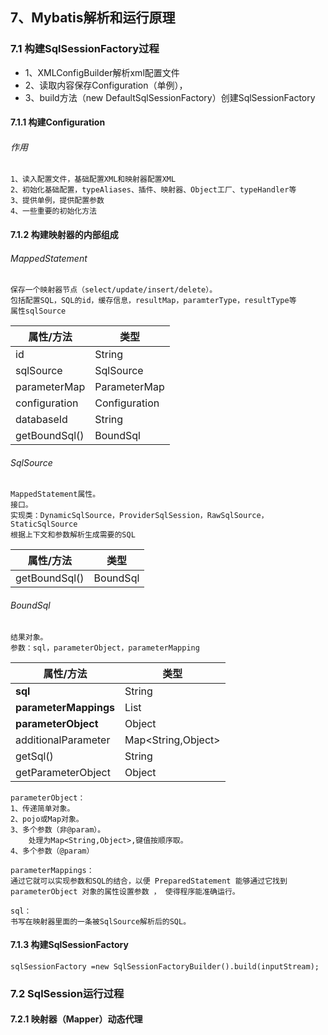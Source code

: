 ## 7、Mybatis解析和运行原理

### 7.1 构建SqlSessionFactory过程
- 1、XMLConfigBuilder解析xml配置文件
- 2、读取内容保存Configuration（单例），
- 3、build方法（new DefaultSqlSessionFactory）创建SqlSessionFactory

#### 7.1.1 构建Configuration

###### 作用
```$xslt
1、读入配置文件，基础配置XML和映射器配置XML
2、初始化基础配置，typeAliases、插件、映射器、Object工厂、typeHandler等
3、提供单例，提供配置参数
4、一些重要的初始化方法
```
#### 7.1.2 构建映射器的内部组成
###### MappedStatement
```$xslt
保存一个映射器节点（select/update/insert/delete）。
包括配置SQL，SQL的id，缓存信息，resultMap，paramterType，resultType等
属性sqlSource
```
属性/方法|类型|
---|---|
id|String|
sqlSource|SqlSource|
parameterMap|ParameterMap|
configuration|Configuration|
databaseId|String|
getBoundSql()|BoundSql|

###### SqlSource
```$xslt
MappedStatement属性。
接口。
实现类：DynamicSqlSource，ProviderSqlSession，RawSqlSource，StaticSqlSource
根据上下文和参数解析生成需要的SQL
```
属性/方法|类型|
---|---|
getBoundSql()|BoundSql|

###### BoundSql
```$xslt
结果对象。
参数：sql，parameterObject，parameterMapping
```
属性/方法|类型|
---|---|
**sql**|String|
**parameterMappings**|List<ParameterMapping>|
**parameterObject**|Object|
additionalParameter|Map<String,Object>|
getSql()|String|
getParameterObject|Object|

```$xslt
parameterObject：
1、传递简单对象。
2、pojo或Map对象。
3、多个参数（非@param）。
    处理为Map<String,Object>,键值按顺序取。
4、多个参数（@param）
    
parameterMappings：
通过它就可以实现参数和SQL的结合，以便 PreparedStatement 能够通过它找到 parameterObject 对象的属性设置参数 ， 使得程序能准确运行。

sql：
书写在映射器里面的一条被SqlSource解析后的SQL。
```


#### 7.1.3 构建SqlSessionFactory
```$xslt
sqlSessionFactory =new SqlSessionFactoryBuilder().build(inputStream);
```

### 7.2 SqlSession运行过程
#### 7.2.1 映射器（Mapper）动态代理